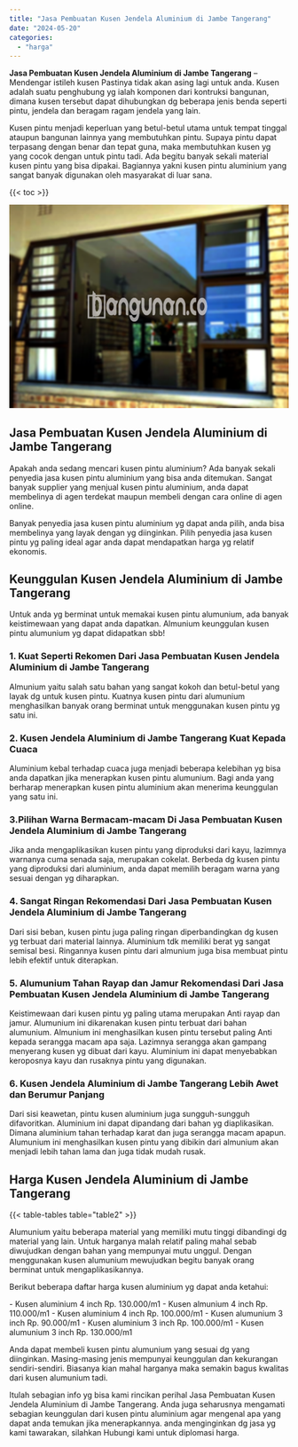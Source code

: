 ```yaml
---
title: "Jasa Pembuatan Kusen Jendela Aluminium di Jambe Tangerang"
date: "2024-05-20"
categories: 
  - "harga"
---
```


**Jasa Pembuatan Kusen Jendela Aluminium di Jambe Tangerang** – Mendengar istileh kusen Pastinya tidak akan asing lagi untuk anda. Kusen adalah suatu penghubung yg ialah komponen dari kontruksi bangunan, dimana kusen tersebut dapat dihubungkan dg beberapa jenis benda seperti pintu, jendela dan beragam ragam jendela yang lain.

Kusen pintu menjadi keperluan yang betul-betul utama untuk tempat tinggal ataupun bangunan lainnya yang membutuhkan pintu. Supaya pintu dapat terpasang dengan benar dan tepat guna, maka membutuhkan kusen yg yang cocok dengan untuk pintu tadi. Ada begitu banyak sekali material kusen pintu yang bisa dipakai. Bagiannya yakni kusen pintu aluminium yang sangat banyak digunakan oleh masyarakat di luar sana.

{{< toc >}}

![Jasa Pembuatan Kusen Jendela Aluminium di Jambe Tangerang](/images/harga-kusen-jendela-alumunium-11.png)

## Jasa Pembuatan Kusen Jendela Aluminium di Jambe Tangerang

Apakah anda sedang mencari kusen pintu aluminium? Ada banyak sekali penyedia jasa kusen pintu aluminium yang bisa anda ditemukan. Sangat banyak supplier yang menjual kusen pintu aluminium, anda dapat membelinya di agen terdekat maupun membeli dengan cara online di agen online.

Banyak penyedia jasa kusen pintu aluminium yg dapat anda pilih, anda bisa membelinya yang layak dengan yg diinginkan. Pilih penyedia jasa kusen pintu yg paling ideal agar anda dapat mendapatkan harga yg relatif ekonomis.

## Keunggulan Kusen Jendela Aluminium di Jambe Tangerang

Untuk anda yg berminat untuk memakai kusen pintu alumunium, ada banyak keistimewaan yang dapat anda dapatkan. Almunium keunggulan kusen pintu alumunium yg dapat didapatkan sbb!

### 1\. Kuat Seperti Rekomen Dari Jasa Pembuatan Kusen Jendela Aluminium di Jambe Tangerang

Almunium yaitu salah satu bahan yang sangat kokoh dan betul-betul yang layak dg untuk kusen pintu. Kuatnya kusen pintu dari alumunium menghasilkan banyak orang berminat untuk menggunakan kusen pintu yg satu ini.

### 2\. Kusen Jendela Aluminium di Jambe Tangerang Kuat Kepada Cuaca

Aluminium kebal terhadap cuaca juga menjadi beberapa kelebihan yg bisa anda dapatkan jika menerapkan kusen pintu alumunium. Bagi anda yang berharap menerapkan kusen pintu aluminium akan menerima keunggulan yang satu ini.

### 3.Pilihan Warna Bermacam-macam Di Jasa Pembuatan Kusen Jendela Aluminium di Jambe Tangerang

Jika anda mengaplikasikan kusen pintu yang diproduksi dari kayu, lazimnya warnanya cuma senada saja, merupakan cokelat. Berbeda dg kusen pintu yang diproduksi dari aluminium, anda dapat memilih beragam warna yang sesuai dengan yg diharapkan.

### 4\. Sangat Ringan Rekomendasi Dari Jasa Pembuatan Kusen Jendela Aluminium di Jambe Tangerang

Dari sisi beban, kusen pintu juga paling ringan diperbandingkan dg kusen yg terbuat dari material lainnya. Aluminium tdk memiliki berat yg sangat semisal besi. Ringannya kusen pintu dari almunium juga bisa membuat pintu lebih efektif untuk diterapkan.

### 5\. Alumunium Tahan Rayap dan Jamur Rekomendasi Dari Jasa Pembuatan Kusen Jendela Aluminium di Jambe Tangerang

Keistimewaan dari kusen pintu yg paling utama merupakan Anti rayap dan jamur. Alumunium ini dikarenakan kusen pintu terbuat dari bahan alumunium. Almunium ini menghasilkan kusen pintu tersebut paling Anti kepada serangga macam apa saja. Lazimnya serangga akan gampang menyerang kusen yg dibuat dari kayu. Aluminium ini dapat menyebabkan keroposnya kayu dan rusaknya pintu yang digunakan.

### 6\. Kusen Jendela Aluminium di Jambe Tangerang Lebih Awet dan Berumur Panjang

Dari sisi keawetan, pintu kusen aluminium juga sungguh-sungguh difavoritkan. Aluminium ini dapat dipandang dari bahan yg diaplikasikan. Dimana aluminium tahan terhadap karat dan juga serangga macam apapun. Alumunium ini menghasilkan kusen pintu yang dibikin dari almunium akan menjadi lebih tahan lama dan juga tidak mudah rusak.

## Harga Kusen Jendela Aluminium di Jambe Tangerang

{{< table-tables table="table2" >}}

Alumunium yaitu beberapa material yang memiliki mutu tinggi dibandingi dg material yang lain. Untuk harganya malah relatif paling mahal sebab diwujudkan dengan bahan yang mempunyai mutu unggul. Dengan menggunakan kusen alumunium mewujudkan begitu banyak orang berminat untuk mengaplikasikannya.

Berikut beberapa daftar harga kusen aluminium yg dapat anda ketahui:

\- Kusen aluminium 4 inch Rp. 130.000/m1 - Kusen almunium 4 inch Rp. 110.000/m1 - Kusen aluminium 4 inch Rp. 100.000/m1 - Kusen alumunium 3 inch Rp. 90.000/m1 - Kusen aluminium 3 inch Rp. 100.000/m1 - Kusen alumunium 3 inch Rp. 130.000/m1

Anda dapat membeli kusen pintu alumunium yang sesuai dg yang diinginkan. Masing-masing jenis mempunyai keunggulan dan kekurangan sendiri-sendiri. Biasanya kian mahal harganya maka semakin bagus kwalitas dari kusen alumunium tadi.

Itulah sebagian info yg bisa kami rincikan perihal Jasa Pembuatan Kusen Jendela Aluminium di Jambe Tangerang. Anda juga seharusnya mengamati sebagian keunggulan dari kusen pintu aluminium agar mengenal apa yang dapat anda temukan jika menerapkannya. anda menginginkan dg jasa yg kami tawarakan, silahkan Hubungi kami untuk diplomasi harga.
